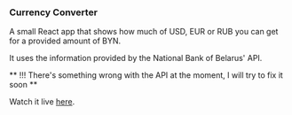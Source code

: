 ### Currency Converter

A small React app that shows how much of USD, EUR or RUB you can get for a provided amount of BYN. 

It uses the information provided by the National Bank of Belarus' API.

** !!! There's something wrong with the API at the moment, I will try to fix it soon **

Watch it live [here](https://timofei-benko.github.io/currency-converter/).

